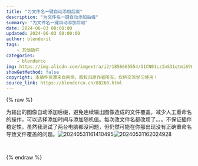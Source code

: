 ```yaml
---
title: "为文件名一键自动添加后缀"
description: "为文件名一键自动添加后缀"
summary: "为文件名一键自动添加后缀"
date: 2024-06-03 00:00:00
updated: 2024-06-03 00:00:00
author: blenderit
tags: 
    - 其他插件
categories:
    - blenderco
img: https://img.alicdn.com/imgextra/i2/1856665554/O1CN01LzInS31qtmi69LzBk_!!1856665554.jpg
showGetMethod: false
copyright: 本插件资源来自网络，版权归原作者所有，仅供交流学习使用！
source_link: https://blenderco.cn/88260.html
---
```


{% raw %}
<p>为输出的图像自动添加后缀，避免连续输出图像造成的文件覆盖，减少人工重命名的操作，可以选择添加时间与添加随机值。每次改文件名都改烦了。。。不保证插件稳定性，虽然我测试了两台电脑都没问题，但仍然可能在你那出现没有正确重命名导致文件覆盖的问题。<img src="https://img.c4dco.com/bude/img/2024/06/20240531161410495.png?x-oss-process=image/auto-orient,1/quality,q_90/format,webp" alt="20240531161410495"><img src="https://img.c4dco.com/bude/img/2024/06/20240531162024928.png?x-oss-process=image/auto-orient,1/quality,q_90/format,webp" alt="20240531162024928"></p><p> </p>
<div style="display: none">blenderco</div>
{% endraw %}
